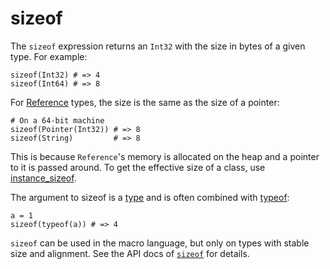 # sizeof

The `sizeof` expression returns an `Int32` with the size in bytes of a given type. For example:

```crystal
sizeof(Int32) # => 4
sizeof(Int64) # => 8
```

For [Reference](https://crystal-lang.org/api/Reference.html) types, the size is the same as the size of a pointer:

```crystal
# On a 64-bit machine
sizeof(Pointer(Int32)) # => 8
sizeof(String)         # => 8
```

This is because `Reference`'s memory is allocated on the heap and a pointer to it is passed around. To get the effective size of a class, use [instance_sizeof](instance_sizeof.md).

The argument to sizeof is a [type](type_grammar.md) and is often combined with [typeof](typeof.md):

```crystal
a = 1
sizeof(typeof(a)) # => 4
```

`sizeof` can be used in the macro language, but only on types with stable size and alignment. See the API docs of [`sizeof`](https://crystal-lang.org/api/Crystal/Macros.html#sizeof(type):NumberLiteral-instance-method) for details.
